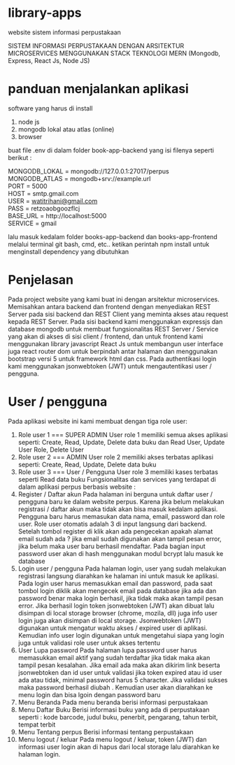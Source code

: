 # library-apps

website sistem informasi perpustakaan

SISTEM INFORMASI PERPUSTAKAAN DENGAN ARSITEKTUR MICROSERVICES MENGGUNAKAN STACK TEKNOLOGI MERN (Mongodb, Express, React Js, Node JS)

# panduan menjalankan aplikasi

software yang harus di install

1. node js
2. mongodb lokal atau atlas (online)
3. browser

buat file .env di dalam folder book-app-backend yang isi filenya seperti berikut :

MONGODB_LOKAL = mongodb://127.0.0.1:27017/perpus <br/>
MONGODB_ATLAS = mongodb+srv://example.url <br/>
PORT = 5000 <br/>
HOST = smtp.gmail.com <br/>
USER = watitrihani@gmail.com <br/>
PASS = retzoaobgoozflcj <br/>
BASE_URL = http://localhost:5000 <br/>
SERVICE = gmail <br/>

lalu masuk kedalam folder books-app-backend dan books-app-frontend melalui terminal git bash, cmd, etc.. ketikan perintah npm install untuk menginstall dependency yang dibutuhkan

# Penjelasan

Pada project website yang kami buat ini dengan arsitektur microservices. Memisahkan antara backend dan frontend dengan menyediakan REST Server pada sisi backend dan REST Client yang meminta akses atau request kepada REST Server. Pada sisi backend kami menggunakan expressjs dan database mongodb untuk membuat fungsionalitas REST Server / Service yang akan di akses di sisi client / frontend, dan untuk frontend kami menggunakan library javascript React Js untuk membangun user interface juga react router dom untuk berpindah antar halaman dan menggunakan bootstrap versi 5 untuk framework html dan css. Pada authentikasi login kami menggunakan jsonwebtoken (JWT) untuk mengautentikasi user / pengguna.

# User / pengguna

Pada aplikasi website ini kami membuat dengan tiga role user:

1. Role user 1 === SUPER ADMIN
   User role 1 memiliki semua akses aplikasi seperti: Create, Read, Update, Delete data buku dan Read User, Update User Role, Delete User
2. Role user 2 === ADMIN
   User role 2 memiliki akses terbatas aplikasi seperti: Create, Read, Update, Delete data buku
3. Role user 3 === User / Pengguna
   User role 3 memiliki kases terbatas seperti Read data buku
   Fungsionalitas dan services yang terdapat di dalam aplikasi perpus berbasis website :
4. Register / Daftar akun
   Pada halaman ini berguna untuk daftar user / pengguna baru ke dalam website perpus. Karena jika belum melakukan registrasi / daftar akun maka tidak akan bisa masuk kedalam aplikasi. Pengguna baru harus memasukan data nama, email, password dan role user. Role user otomatis adalah 3 di input langsung dari backend. Setelah tombol register di klik akan ada pengecekan apakah alamat email sudah ada ? jika email sudah digunakan akan tampil pesan error, jika belum maka user baru berhasil mendaftar. Pada bagian input password user akan di hash menggunakan modul bcrypt lalu masuk ke database
5. Login user / pengguna
   Pada halaman login, user yang sudah melakukan registrasi langsung diarahkan ke halaman ini untuk masuk ke aplikasi. Pada login user harus memasukkan email dan password, pada saat tombol login diklik akan mengecek email pada database jika ada dan password benar maka login berhasil, jika tidak maka akan tampil pesan error. Jika berhasil login token jsonwebtoken (JWT) akan dibuat lalu disimpan di local storage browser (chrome, mozila, dll) juga info user login juga akan disimpan di local storage. Jsonwebtoken (JWT) digunakan untuk mengatur waktu akses / expired user di aplikasi. Kemudian info user login digunakan untuk mengetahui siapa yang login juga untuk validasi role user untuk akses tertentu
6. User Lupa password
   Pada halaman lupa password user harus memasukkan email aktif yang sudah terdaftar jika tidak maka akan tampil pesan kesalahan. Jika email ada maka akan dikirim link beserta jsonwebtoken dan id user untuk validasi jika token expired atau id user ada atau tidak, minimal password harus 5 character. Jika validasi sukses maka password berhasil diubah . Kemudian user akan diarahkan ke menu login dan bisa lgoin dengan password baru
7. Menu Beranda
   Pada menu beranda berisi informasi perpustakaan
8. Menu Daftar Buku
   Berisi informasi buku yang ada di perpustakaan seperti : kode barcode, judul buku, penerbit, pengarang, tahun terbit, tempat terbit
9. Menu Tentang perpus
   Berisi informasi tentang perpustakaan
10. Menu logout / keluar
    Pada menu logout / keluar, token (JWT) dan informasi user login akan di hapus dari local storage lalu diarahkan ke halaman login.
